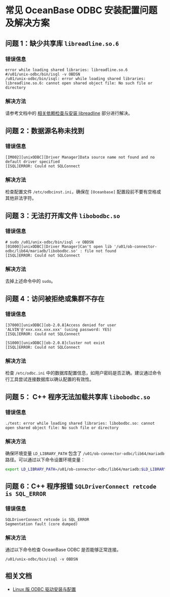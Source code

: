 # 常见 OceanBase ODBC 安装配置问题及解决方案

## 问题 1：缺少共享库 `libreadline.so.6`

### 错误信息

```
error while loading shared libraries: libreadline.so.6
#/u01/unix-odbc/bin/isql -v OBDSN
/u01/unix-odbc/bin/isql: error while loading shared libraries: libreadline.so.6: cannot open shared object file: No such file or directory
```

### 解决方法

请参考文档中的 [相关依赖检查与安装 libreadline](../200.installation-and-configuration/200.linux-installation-and-configuration.md) 部分进行解决。

## 问题 2：数据源名称未找到

### 错误信息

```
[IM002][unixODBC][Driver Manager]Data source name not found and no default driver specified
[ISQL]ERROR: Could not SQLConnect
```

### 解决方法

检查配置文件 `/etc/odbcinst.ini`，确保在 `[Oceanbase]` 配置段前不要有空格或其他非法字符。

## 问题 3：无法打开库文件 `libobodbc.so`

### 错误信息

```
# sudo /u01/unix-odbc/bin/isql -v OBDSN
[01000][unixODBC][Driver Manager]Can't open lib '/u01/ob-connector-odbc/lib64/mariadb/libobodbc.so' : file not found
[ISQL]ERROR: Could not SQLConnect
```

### 解决方法

去掉上述命令中的 `sudo`。

## 问题 4：访问被拒绝或集群不存在

### 错误信息

```
[37000][unixODBC][ob-2.0.8]Access denied for user 'ALVIN'@'xxx.xxx.xxx.xxx' (using password: YES)
[ISQL]ERROR: Could not SQLConnect
```

```
[S1000][unixODBC][ob-2.0.8]cluster not exist
[ISQL]ERROR: Could not SQLConnect
```

### 解决方法

检查 `/etc/odbc.ini` 中的数据库配置信息，如用户密码是否正确。建议通过命令行工具尝试连接数据库以确认配置的有效性。

## 问题 5： C++ 程序无法加载共享库 `libobodbc.so`

### 错误信息

```
./test: error while loading shared libraries: libobodbc.so: cannot open shared object file: No such file or directory
```

### 解决方法

确保环境变量 `LD_LIBRARY_PATH` 包含了 `/u01/ob-connector-odbc/lib64/mariadb` 路径。可以通过以下命令设置环境变量：

```bash
export LD_LIBRARY_PATH=/u01/ob-connector-odbc/lib64/mariadb:$LD_LIBRARY_PATH
```

## 问题 6：C++ 程序报错 `SQLDriverConnect retcode is SQL_ERROR`

### 错误信息

```
SQLDriverConnect retcode is SQL_ERROR
Segmentation fault (core dumped)
```

### 解决方法

通过以下命令检查 OceanBase ODBC 是否能够正常连接。

```
/u01/unix-odbc/bin/isql -v OBDSN
```

## 相关文档

- [Linux 版 ODBC 驱动安装与配置](../200.installation-and-configuration/200.linux-installation-and-configuration.md)

